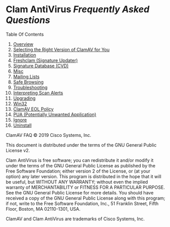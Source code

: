 # Clam AntiVirus *Frequently Asked Questions*

Table Of Contents

1. [Overview](faq-overview.md)
2. [Selecting the Right Version of ClamAV for You](faq-whichversion.md)
3. [Installation](Installing.md)
4. [Freshclam (Signature Updater)](faq-freshclam.md)
5. [Signature Database (CVD)](faq-cvd.md)
6. [Misc](faq-misc.md)
7. [Mailing Lists](faq-ml.md)
8. [Safe Browsing](faq-safebrowsing.md)
9. [Troubleshooting](faq-troubleshoot.md)
10. [Interpreting Scan Alerts](faq-scan-alerts.md)
11. [Upgrading](faq-upgrade.md)
12. [Win32](faq-win32.md)
13. [ClamAV EOL Policy](faq-eol.md)
14. [PUA (Potentially Unwanted Application)](faq-pua.md)
15. [Ignore](faq-ignore.md)
16. [Uninstall](faq-uninstall.md)

ClamAV FAQ © 2019 Cisco Systems, Inc.

This document is distributed under the terms of the GNU General Public License v2.

Clam AntiVirus is free software; you can redistribute it and/or modify it under the terms of the GNU General Public License as published by the Free Software Foundation; either version 2 of the License, or (at your option) any later version. This program is distributed in the hope that it will be useful, but WITHOUT ANY WARRANTY; without even the implied warranty of MERCHANTABILITY or FITNESS FOR A PARTICULAR PURPOSE. See the GNU General Public License for more details. You should have received a copy of the GNU General Public License along with this program; if not, write to the Free Software Foundation, Inc., 51 Franklin Street, Fifth Floor, Boston, MA 02110-1301, USA.

ClamAV and Clam AntiVirus are trademarks of Cisco Systems, Inc.
